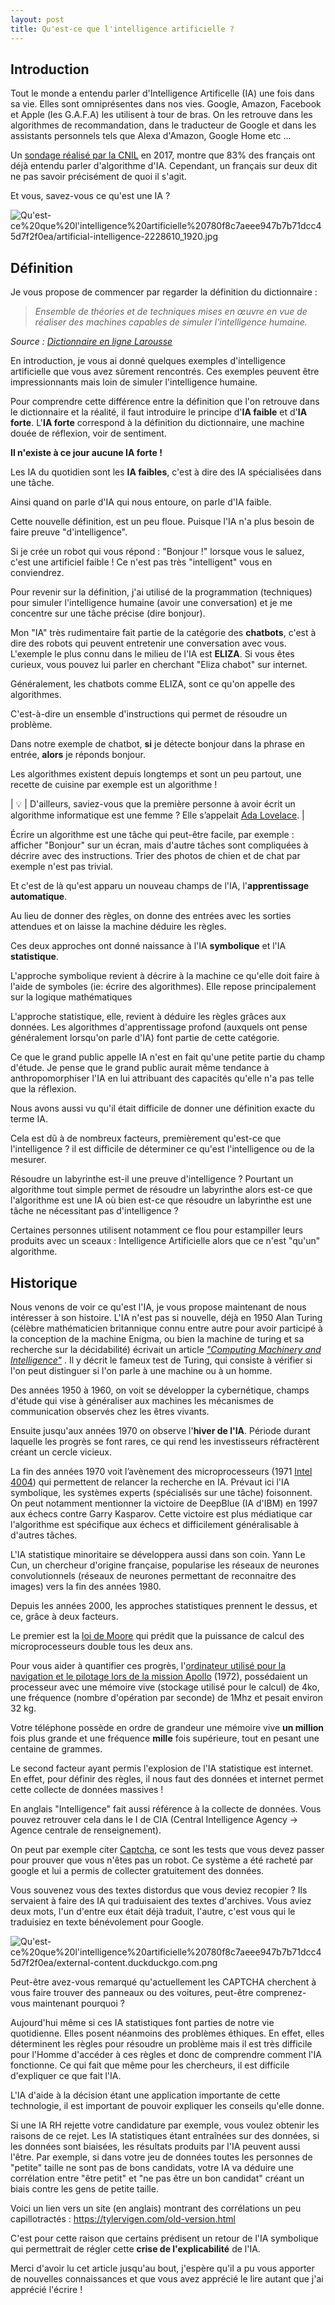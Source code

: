```yaml
---
layout: post
title: Qu'est-ce que l'intelligence artificielle ?
---
```


## Introduction

Tout le monde a entendu parler d'Intelligence Artificelle (IA) une fois dans sa vie. Elles sont omniprésentes dans nos vies. Google, Amazon, Facebook et Apple (les G.A.F.A) les utilisent à tour de bras. On les retrouve dans les algorithmes de recommandation, dans le traducteur de Google et dans les assistants personnels tels que Alexa d'Amazon, Google Home etc ...  

Un [sondage réalisé par la CNIL](https://www.cnil.fr/sites/default/files/atoms/files/cnil_rapport_garder_la_main_web.pdf) en 2017, montre que 83% des français ont déjà entendu parler d'algorithme d'IA. Cependant, un français sur deux dit ne pas savoir précisément de quoi il s'agit.

Et vous, savez-vous ce qu'est une IA ? 

![Qu'est-ce%20que%20l'intelligence%20artificielle%20780f8c7aeee947b7b71dcc45d7f2f0ea/artificial-intelligence-2228610_1920.jpg](Qu'est-ce%20que%20l'intelligence%20artificielle%20780f8c7aeee947b7b71dcc45d7f2f0ea/artificial-intelligence-2228610_1920.jpg)

## Définition

Je vous propose de commencer par regarder la définition du dictionnaire :


> *Ensemble de théories et de techniques mises en œuvre en vue de réaliser des machines capables de simuler l'intelligence humaine.*


*Source : [Dictionnaire en ligne Larousse](https://www.larousse.fr/encyclopedie/divers/intelligence_artificielle/187257)*

En introduction, je vous ai donné quelques exemples d'intelligence artificielle que vous avez sûrement rencontrés. Ces exemples peuvent être impressionnants mais loin de simuler l'intelligence humaine. 

Pour comprendre cette différence entre la définition que l'on retrouve dans le dictionnaire et la réalité, il faut introduire le principe d'**IA faible** et d'**IA forte**. L'**IA forte** correspond à la définition du dictionnaire, une machine douée de réflexion, voir de sentiment. 

**Il n'existe à ce jour aucune IA forte !** 

Les IA du quotidien sont les **IA faibles**, c'est à dire des IA spécialisées dans une tâche.

Ainsi quand on parle d'IA qui nous entoure, on parle d'IA faible.

Cette nouvelle définition, est un peu floue. Puisque l'IA n'a plus besoin de faire preuve "d'intelligence". 

Si je crée un robot qui vous répond : "Bonjour !" lorsque vous le saluez, c'est une artificiel faible ! Ce n'est pas très "intelligent" vous en conviendrez. 

Pour revenir sur la définition, j'ai utilisé de la programmation (techniques) pour simuler l'intelligence humaine (avoir une conversation) et je me concentre sur une tâche précise (dire bonjour).

Mon "IA" très rudimentaire fait partie de la catégorie des **chatbots**, c'est à dire des robots qui peuvent entretenir une conversation avec vous. L'exemple le plus connu dans le milieu de l'IA est **ELIZA**. Si vous êtes curieux, vous pouvez lui parler en cherchant "Eliza chabot" sur internet.

Généralement, les chatbots comme ELIZA, sont ce qu'on appelle des algorithmes.

C'est-à-dire un ensemble d'instructions qui permet de résoudre un problème.

Dans notre exemple de chatbot, **si** je détecte bonjour dans la phrase en entrée, **alors** je réponds bonjour.

Les algorithmes existent depuis longtemps et sont un peu partout, une recette de cuisine par exemple est un algorithme !


| 💡 | D'ailleurs, saviez-vous que la première personne à avoir écrit un algorithme informatique est une femme ? Elle s’appelait [Ada Lovelace](https://fr.wikipedia.org/wiki/Ada_Lovelace). |



Écrire un algorithme est une tâche qui peut-être facile, par exemple : afficher "Bonjour" sur un écran, mais d'autre tâches sont compliquées à décrire avec des instructions. Trier des photos de chien et de chat par exemple n'est pas trivial.

Et c'est de là qu'est apparu un nouveau champs de l'IA, l'**apprentissage automatique**.

Au lieu de donner des règles, on donne des entrées avec les sorties attendues et on laisse la machine déduire les règles.

Ces deux approches ont donné naissance à l'IA **symbolique** et l'IA **statistique**.

L'approche symbolique revient à décrire à la machine ce qu'elle doit faire à l'aide de symboles (ie: écrire des algorithmes). Elle repose principalement sur la logique mathématiques

L'approche statistique, elle, revient à déduire les règles grâces aux données. Les algorithmes d'apprentissage profond (auxquels ont pense généralement lorsqu'on parle d'IA) font partie de cette catégorie.

Ce que le grand public appelle IA n'est en fait qu'une petite partie du champ d'étude. Je pense que le grand public aurait même tendance à anthropomorphiser l'IA en lui attribuant des capacités qu'elle n'a pas telle que la réflexion.

Nous avons aussi vu qu'il était difficile de donner une définition exacte du terme IA.

Cela est dû à de nombreux facteurs, premièrement qu'est-ce que l'intelligence ? il est difficile de déterminer ce qu'est l'intelligence ou de la mesurer. 

Résoudre un labyrinthe est-il une preuve d'intelligence ? Pourtant un algorithme tout simple permet de résoudre un labyrinthe alors est-ce que l'algorithme est une IA où bien est-ce que résoudre un labyrinthe est une tâche ne nécessitant pas d'intelligence ?

Certaines personnes utilisent notamment ce flou pour estampiller leurs produits avec un sceaux : Intelligence Artificielle alors que ce n'est "qu'un" algorithme.

## Historique

Nous venons de voir ce qu'est l'IA, je vous propose maintenant de nous intéresser à son histoire. L'IA n'est pas si nouvelle, déjà en 1950 Alan Turing (célèbre mathématicien britannique connu entre autre pour avoir participé à la conception de la machine Enigma, ou bien la machine de turing et sa recherche sur la décidabilité) écrivait un article *["Computing Machinery and Intelligence"](https://link.springer.com/chapter/10.1007/978-1-4020-6710-5_3)* . Il y décrit le fameux test de Turing, qui consiste à vérifier si l'on peut distinguer si l'on parle à une machine ou à un homme.

Des années 1950 à 1960, on voit se développer la cybernétique, champs d'étude qui vise à généraliser aux machines les mécanismes de communication observés chez les êtres vivants.

Ensuite jusqu'aux années 1970 on observe l'**hiver de l'IA**. Période durant laquelle les progrès se font rares, ce qui rend les investisseurs réfractèrent créant un cercle vicieux.

La fin des années 1970 voit l’avènement des microprocesseurs (1971 [Intel 4004](https://fr.wikipedia.org/wiki/Intel_4004)) qui permettent de relancer la recherche en IA. Prévaut ici l'IA symbolique, les systèmes experts (spécialisés sur une tâche) foisonnent. On peut notamment mentionner la victoire de DeepBlue (IA d'IBM) en 1997 aux échecs contre Garry Kasparov. Cette victoire est plus médiatique car l'algorithme est spécifique aux échecs et difficilement généralisable à d'autres tâches.

L'IA statistique minoritaire se développera aussi dans son coin. Yann Le Cun, un chercheur d'origine française, popularise les réseaux de neurones convolutionnels (réseaux de neurones permettant de reconnaitre des images) vers la fin des années 1980.

Depuis les années 2000, les approches statistiques prennent le dessus, et ce, grâce à deux facteurs. 

Le premier est la [loi de Moore](https://fr.wikipedia.org/wiki/Loi_de_Moore) qui prédit que la puissance de calcul des microprocesseurs double tous les deux ans. 

Pour vous aider à quantifier ces progrès, l'[ordinateur utilisé pour la navigation et le pilotage lors de la mission Apollo](https://fr.wikipedia.org/wiki/Apollo_Guidance_Computer) (1972), possédaient un processeur avec une mémoire vive (stockage utilisé pour le calcul) de 4ko, une fréquence (nombre d'opération par seconde) de 1Mhz et pesait environ 32 kg.

Votre téléphone possède en ordre de grandeur une mémoire vive **un million** fois plus grande et une fréquence **mille** fois supérieure, tout en pesant une centaine de grammes.

Le second facteur ayant permis l'explosion de l'IA statistique est internet. En effet, pour définir des règles, il nous faut des données et internet permet cette collecte de données massives !

En anglais "Intelligence" fait aussi référence à la collecte de données. Vous pouvez retrouver cela dans le I de CIA (Central Intelligence Agency → Agence centrale de renseignement).

On peut par exemple citer [Captcha](https://fr.wikipedia.org/wiki/CAPTCHA), ce sont les tests que vous devez passer pour prouver que vous n'êtes pas un robot. Ce système a été racheté par google et lui a permis de collecter gratuitement des données. 

Vous souvenez vous des textes distordus que vous deviez recopier ? Ils servaient à faire des IA qui traduisaient des textes d'archives. Vous aviez deux mots, l'un d'entre eux était déjà traduit, l'autre, c'est vous qui le traduisiez en texte bénévolement pour Google.

![Qu'est-ce%20que%20l'intelligence%20artificielle%20780f8c7aeee947b7b71dcc45d7f2f0ea/external-content.duckduckgo.com.png](Qu'est-ce%20que%20l'intelligence%20artificielle%20780f8c7aeee947b7b71dcc45d7f2f0ea/external-content.duckduckgo.com.png)

 Peut-être avez-vous remarqué qu'actuellement les CAPTCHA cherchent à vous faire trouver des panneaux ou des voitures, peut-être comprenez-vous  maintenant pourquoi ?

Aujourd'hui même si ces IA statistiques font parties de notre vie quotidienne. Elles posent néanmoins des problèmes éthiques. En effet, elles déterminent les règles pour résoudre un problème mais il est très difficile pour l'Homme d'accéder à ces règles et donc de comprendre comment l'IA fonctionne. Ce qui fait que même pour les chercheurs, il est difficile d'expliquer ce que fait l'IA. 

L'IA d'aide à la décision étant une application importante de cette technologie, il est important de pouvoir expliquer les conseils qu'elle donne.

Si une IA RH rejette votre candidature par exemple, vous voulez obtenir les raisons de ce rejet. Les IA statistiques étant entraînées sur des données, si les données sont biaisées, les résultats produits par l'IA peuvent aussi l'être. Par exemple, si dans votre jeu de données toutes les personnes de "petite" taille ne sont pas de bons candidats, votre IA va déduire une corrélation entre "être petit" et "ne pas être un bon candidat" créant un biais contre les gens de petite taille.

Voici un lien vers un site (en anglais) montrant des corrélations un peu capillotractés : https://tylervigen.com/old-version.html

C'est pour cette raison que certains prédisent un retour de l'IA symbolique qui permettrait de régler cette **crise de l'explicabilité** de l'IA. 

Merci d'avoir lu cet article jusqu'au bout, j'espère qu'il a pu vous apporter de nouvelles connaissances et que vous avez apprécié le lire autant que j'ai apprécié l'écrire !